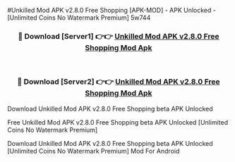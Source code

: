 #Unkilled Mod APK v2.8.0 Free Shopping [APK-MOD] - APK Unlocked - [Unlimited Coins No Watermark Premium] 5w744



<div align="center">

<h3>🔴 Download [Server1] 👉👉 <a href="https://momento.my/?title=Unkilled_Mod_APK_v2.8.0_Free_Shopping">Unkilled Mod APK v2.8.0 Free Shopping Mod Apk</a></h3><br>

<h3>🔴 Download [Server2] 👉👉 <a href="https://momento.my/?title=Unkilled_Mod_APK_v2.8.0_Free_Shopping">Unkilled Mod APK v2.8.0 Free Shopping Mod Apk</a></h3>
</div>



Download Unkilled Mod APK v2.8.0 Free Shopping beta APK Unlocked

Free Unkilled Mod APK v2.8.0 Free Shopping beta APK Unlocked [Unlimited Coins No Watermark Premium]

Download Unkilled Mod APK v2.8.0 Free Shopping beta APK Unlocked [Unlimited Coins No Watermark Premium] Mod For Android
